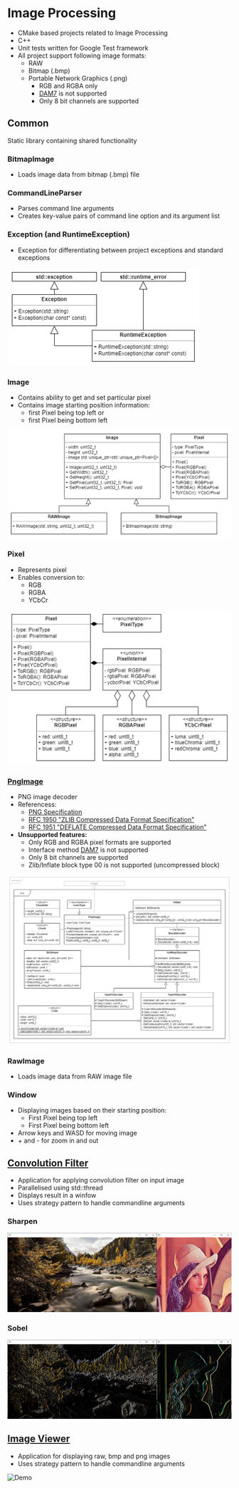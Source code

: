 # Image Processing
- CMake based projects related to Image Processing
- C++
- Unit tests written for Google Test framework
- All project support following image formats:
    - RAW
    - Bitmap (.bmp)
    - Portable Network Graphics (.png)
        - RGB and RGBA only
        - [DAM7](https://en.wikipedia.org/wiki/Adam7_algorithm) is not supported
        - Only 8 bit channels are supported

## Common
Static library containing shared functionality

### BitmapImage
- Loads image data from bitmap (.bmp) file

### CommandLineParser
- Parses command line arguments
- Creates key-value pairs of command line option and its argument list

### Exception (and RuntimeException)
- Exception for differentiating between project exceptions and standard exceptions

![Demo](Common/media/Exception.png)

### Image
- Contains ability to get and set particular pixel
- Contains image starting position information:
    - first Pixel being top left or
    - first Pixel being bottom left

![Demo](Common/media/Image.png)

### Pixel
- Represents pixel
- Enables conversion to:
   - RGB 
   - RGBA 
   - YCbCr

![Demo](Common/media/Pixel.png)

### [PngImage](Common)
- PNG image decoder
- Referencess:
    - [PNG Specification](https://www.w3.org/TR/PNG/)
    - [RFC 1950 "ZLIB Compressed Data Format Specification"](https://datatracker.ietf.org/doc/html/rfc1950)
    - [RFC 1951 "DEFLATE Compressed Data Format Specification"](https://datatracker.ietf.org/doc/html/rfc1951)
- **Unsupported features:**
    - Only RGB and RGBA pixel formats are supported
    - Interface method [DAM7](https://en.wikipedia.org/wiki/Adam7_algorithm) is not supported
    - Only 8 bit channels are supported
    - Zlib/Inflate block type 00 is not supported (uncompressed block)

![Demo](Common/media/Png.png)

### RawImage
- Loads image data from RAW image file

### Window
- Displaying images based on their starting position:
    - First Pixel being top left
    - First Pixel being bottom left
- Arrow keys and WASD for moving image
- \+ and - for zoom in and out

## [Convolution Filter](ConvolutionFilter)
- Application for applying convolution filter on input image
- Parallelised using std::thread
- Displays result in a winfow
- Uses strategy pattern to handle commandline arguments

### Sharpen
![Demo](ConvolutionFilter/media/SHARPEN.png)

### Sobel
![Demo](ConvolutionFilter/media/SOBEL.png)

## [Image Viewer](ImageViewer)
- Application for displaying raw, bmp and png images
- Uses strategy pattern to handle commandline arguments

![Demo](ImageViewer/media/ImageViewer.gif)

